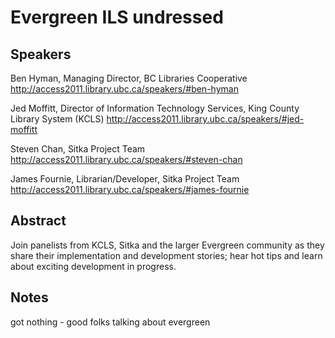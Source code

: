 Evergreen ILS undressed
=====================

Speakers
-----
Ben Hyman, Managing Director, BC Libraries Cooperative
http://access2011.library.ubc.ca/speakers/#ben-hyman

Jed Moffitt, Director of Information Technology Services, King County Library System (KCLS)
http://access2011.library.ubc.ca/speakers/#jed-moffitt 
  
Steven Chan, Sitka Project Team
http://access2011.library.ubc.ca/speakers/#steven-chan

James Fournie, Librarian/Developer, Sitka Project Team
http://access2011.library.ubc.ca/speakers/#james-fournie

Abstract
----
Join panelists from KCLS, Sitka and the larger Evergreen community as they share their implementation and development stories; hear hot tips and learn about exciting development in progress.

Notes
----
got nothing - good folks talking about evergreen
